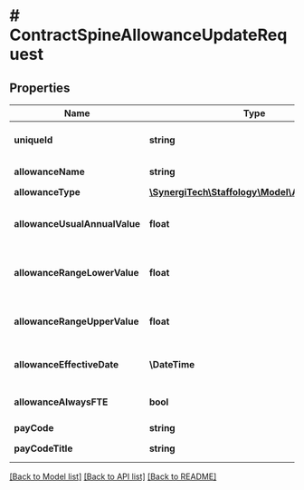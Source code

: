 # # ContractSpineAllowanceUpdateRequest

## Properties

Name | Type | Description | Notes
------------ | ------------- | ------------- | -------------
**uniqueId** | **string** | Spine Allowance identifier | [optional]
**allowanceName** | **string** | Name of Allowance | [optional]
**allowanceType** | [**\SynergiTech\Staffology\Model\AllowanceType**](AllowanceType.md) |  | [optional]
**allowanceUsualAnnualValue** | **float** | Value of Allowance Usual Annual | [optional]
**allowanceRangeLowerValue** | **float** | Value of Allowance Range Lower | [optional]
**allowanceRangeUpperValue** | **float** | Value of Allowance Range Upper | [optional]
**allowanceEffectiveDate** | **\DateTime** | Allowance Effective Date | [optional]
**allowanceAlwaysFTE** | **bool** | Allowance Always FTE or Not | [optional]
**payCode** | **string** | Pay Code | [optional]
**payCodeTitle** | **string** | Pay Code Title | [optional]

[[Back to Model list]](../../README.md#models) [[Back to API list]](../../README.md#endpoints) [[Back to README]](../../README.md)
